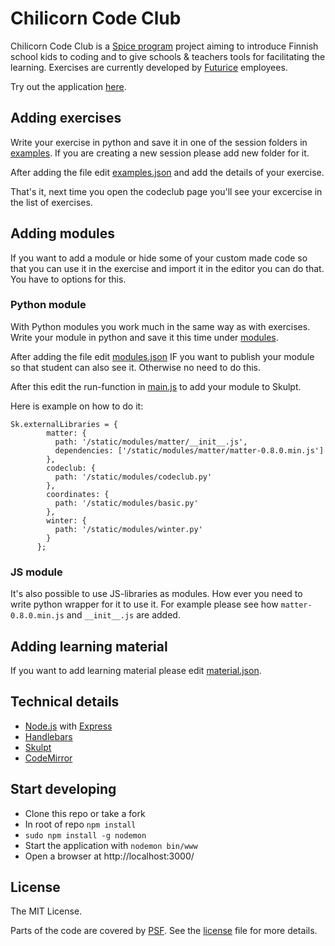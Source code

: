 # Chilicorn Code Club

Chilicorn Code Club is a [Spice program](http://spiceprogram.org/) project aiming to introduce Finnish school kids to coding and to give schools & teachers tools for facilitating the learning. Exercises are currently developed by [Futurice](http://futurice.com/) employees.

Try out the application [here](http://codeclub.chilicorn.org/).

## Adding exercises

Write your exercise in python and save it in one of the session folders in [examples](https://github.com/futurice/PythonInBrowser/blob/master/examples/). If you are creating a new session please add new folder for it.

After adding the file edit [examples.json](https://github.com/futurice/PythonInBrowser/blob/master/examples/examples.json) and add the details of your exercise.

That's it, next time you open the codeclub page you'll see your excercise in the list of exercises.

## Adding modules

If you want to add a module or hide some of your custom made code so that you can use it in the exercise and import it in the editor you can do that. You have to options for this.

### Python module

With Python modules you work much in the same way as with exercises. Write your module in python and save it this time under [modules](https://github.com/futurice/PythonInBrowser/blob/master/public/modules/).

After adding the file edit [modules.json](https://github.com/futurice/PythonInBrowser/blob/master/examples/modules.json) IF you want to publish your module so that student can also see it. Otherwise no need to do this.

After this edit the run-function in [main.js](https://github.com/futurice/PythonInBrowser/blob/master/public/javascripts/main.js) to add your module to Skulpt.

Here is example on how to do it:

```
Sk.externalLibraries = {
        matter: {
          path: '/static/modules/matter/__init__.js',
          dependencies: ['/static/modules/matter/matter-0.8.0.min.js']
        },
        codeclub: {
          path: '/static/modules/codeclub.py'
        },
        coordinates: {
          path: '/static/modules/basic.py'
        },
        winter: {
          path: '/static/modules/winter.py'
        }
      };
```

### JS module

It's also possible to use JS-libraries as modules. How ever you need to write python wrapper for it to use it. For example please see how `matter-0.8.0.min.js` and `__init__.js` are added.

## Adding learning material

If you want to add learning material please edit [material.json](https://github.com/futurice/PythonInBrowser/blob/master/examples/material.json).

## Technical details

* [Node.js](https://nodejs.org/) with [Express](http://expressjs.com/)
* [Handlebars](http://handlebarsjs.com/)
* [Skulpt](http://www.skulpt.org/)
* [CodeMirror](https://codemirror.net/)

## Start developing

* Clone this repo or take a fork
* In root of repo ```npm install```
* ```sudo npm install -g nodemon```
* Start the application with ```nodemon bin/www```
* Open a browser at http://localhost:3000/

## License

The MIT License.

Parts of the code are covered by [PSF](https://docs.python.org/2/license.html). See the [license](https://github.com/futurice/PythonInBrowser/blob/master/LICENSE) file for more details.